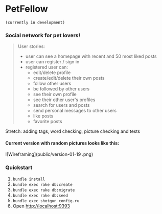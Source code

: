 # PetFellow
`(currently in development)`
### Social network for pet lovers!


> User stories:
>  * user can see a homepage with recent and 50 most liked posts
>  * user can register / sign in
>  * registered user can:
>      * edit/delete profile
>      * create/edit/delete their own posts
>      * follow other users
>      * be followed by other users
>      * see their own profile
>      * see their other user's profiles
>      * search for users and posts
>      * send personal messages to other users
>      * like posts
>      * favorite posts

Stretch: adding tags, word checking, picture checking and tests

#### Current version with random pictures looks like this:

![Wireframing](public/version-01-19 .png)


### Quickstart

1.  `bundle install`
2.  `bundle exec rake db:create`
3.  `bundle exec rake db:migrate`
4.  `bundle exec rake db:seed`
5.  `bundle exec shotgun config.ru`
6.  Open [http://localhost:9393](http://localhost:9393)
